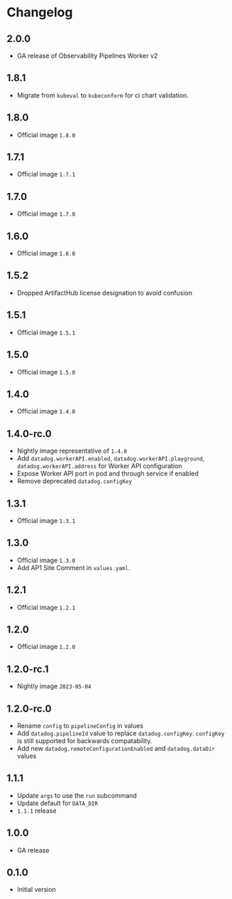 # Changelog

## 2.0.0

* GA release of Observability Pipelines Worker v2

## 1.8.1

* Migrate from `kubeval` to `kubeconform` for ci chart validation.

## 1.8.0

* Official image `1.8.0`

## 1.7.1

* Official image `1.7.1`

## 1.7.0

* Official image `1.7.0`

## 1.6.0

* Official image `1.6.0`

## 1.5.2

* Dropped ArtifactHub license designation to avoid confusion

## 1.5.1

* Official image `1.5.1`

## 1.5.0

* Official image `1.5.0`

## 1.4.0

* Official image `1.4.0`

## 1.4.0-rc.0

* Nightly image representative of `1.4.0`
* Add `datadog.workerAPI.enabled`, `datadog.workerAPI.playground`, `datadog.workerAPI.address` for Worker API configuration
* Expose Worker API port in pod and through service if enabled
* Remove deprecated `datadog.configKey`

## 1.3.1

* Official image `1.3.1`

## 1.3.0

* Official image `1.3.0`
* Add AP1 Site Comment in `values.yaml`.

## 1.2.1

* Official image `1.2.1`

## 1.2.0

* Official image `1.2.0`

## 1.2.0-rc.1

* Nightly image `2023-05-04`

## 1.2.0-rc.0

* Rename `config` to `pipelineConfig` in values
* Add `datadog.pipelineId` value to replace `datadog.configKey`. `configKey` is still supported for backwards compatability.
* Add new `datadog.remoteConfigurationEnabled` and `datadog.dataDir` values

## 1.1.1

* Update `args` to use the `run` subcommand
* Update default for `DATA_DIR`
* `1.1.1` release

## 1.0.0

* GA release

## 0.1.0

* Initial version
